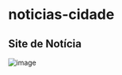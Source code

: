 # noticias-cidade
 
<h2>Site de Notícia</h2>

![image](https://github.com/Allyssonantos/noticias-cidade/assets/68858220/664525c9-6de3-4e5e-ae61-0baa6dbb90d4)


